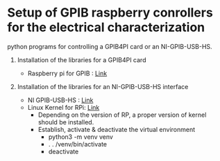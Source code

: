 <h1>Setup of GPIB raspberry conrollers for the electrical characterization</h1>

python programs for controlling a GPIB4PI card or an NI-GPIB-USB-HS. <br>

1. Installation of the libraries for a GPIB4PI card
   - Raspberry pi for GPIB : <a href="https://www.hackster.io/lightside-instruments/the-gpib4pi-gpib-for-raspberry-pi-shield-4b3e9a">Link</a>
     
2. Installation of the libraries for an NI-GPIB-USB-HS interface
   - NI GPIB-USB-HS : <a href="https://zenn.dev/hroabe/articles/ceccb8ce114372">Link</a>
   - Linux Kernel for RPi: <a href="https://www.raspberrypi.com/documentation/computers/linux_kernel.html">Link</a>
      * Depending on the version of RP, a proper version of kernel should be installed.
      * Establish, activate & deactivate the virtual environment
        - python3 -m venv venv
        - . . /venv/bin/activate
        - deactivate

